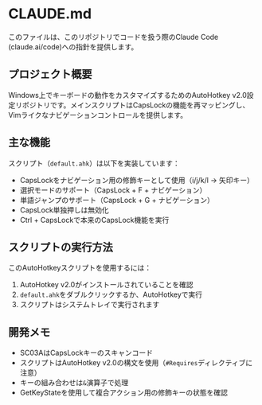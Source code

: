 # CLAUDE.md

このファイルは、このリポジトリでコードを扱う際のClaude Code (claude.ai/code)への指針を提供します。

## プロジェクト概要

Windows上でキーボードの動作をカスタマイズするためのAutoHotkey v2.0設定リポジトリです。メインスクリプトはCapsLockの機能を再マッピングし、Vimライクなナビゲーションコントロールを提供します。

## 主な機能

スクリプト（`default.ahk`）は以下を実装しています：
- CapsLockをナビゲーション用の修飾キーとして使用（i/j/k/l → 矢印キー）
- 選択モードのサポート（CapsLock + F + ナビゲーション）
- 単語ジャンプのサポート（CapsLock + G + ナビゲーション）
- CapsLock単独押しは無効化
- Ctrl + CapsLockで本来のCapsLock機能を実行

## スクリプトの実行方法

このAutoHotkeyスクリプトを使用するには：
1. AutoHotkey v2.0がインストールされていることを確認
2. `default.ahk`をダブルクリックするか、AutoHotkeyで実行
3. スクリプトはシステムトレイで実行されます

## 開発メモ

- SC03AはCapsLockキーのスキャンコード
- スクリプトはAutoHotkey v2.0の構文を使用（`#Requires`ディレクティブに注意）
- キーの組み合わせは`&`演算子で処理
- GetKeyStateを使用して複合アクション用の修飾キーの状態を確認